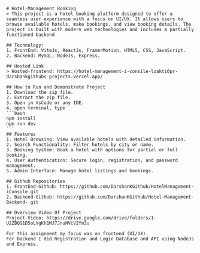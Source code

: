     # Hotel-Management Booking
    > This project is a hotel booking platform designed to offer a seamless user experience with a focus on UI/UX. It allows users to browse available hotels, make bookings, and view booking details. The project is built with modern web technologies and includes a partially functioned backend

    ## Technology:
    1. FrontEnd: ViteJs, ReactJs, FramerMotion, HTML5, CSS, JavaScript.
    2. Backend: MySQL, NodeJs, Express.

    ## Hosted Link
    > Hosted-frontend: https://hotel-management-i-consile-lzakti0pr-darshankgithubs-projects.vercel.app/

    ## How to Run and Demonstrate Project
    1. Download the zip file.
    2. Extract the zip file.
    3. Open in VsCode or any IDE.
    4. open terminal, type
    ```bash
    npm install
    npm run dev
    ```
    ## Features
    1. Hotel Browsing: View available hotels with detailed information.
    2. Search Functionality: Filter hotels by city or name.
    3. Booking System: Book a hotel with options for partial or full booking.
    4. User Authentication: Secure login, registration, and password management.
    5. Admin Interface: Manage hotel listings and bookings.

    ## Github Repositories
    1. FrontEnd-Github: https://github.com/DarshanKGithub/HotelManagement-iConsile.git
    2. Backend-Github: https://github.com/DarshanKGithub/Hotel-Management-Backend-.git

    ## Overview Video Of Project
    Project-Video: https://drive.google.com/drive/folders/1-U2ZBQG1D5oLVgKh1MJ7JnuHVcV2Ym3u

    For this assignment my focus was on frontend (UI/UX). 
    For backend I did Registration and Login Database and API using NodeJs and Express.
